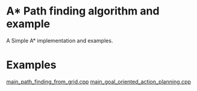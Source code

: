# A* Path finding algorithm and example

A Simple A* implementation and examples.

# Examples
[main_path_finding_from_grid.cpp](main_path_finding_from_grid.cpp)
[main_goal_oriented_action_planning.cpp](main_goal_oriented_action_planning.cpp)
